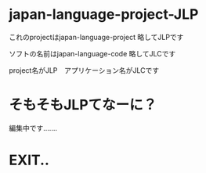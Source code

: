 # japan-language-project-JLP
<html>これのprojectはjapan-language-project 略してJLPです</html>

<p>ソフトの名前はjapan-language-code 略してJLCです</p>
<p>project名がJLP　アプリケーション名がJLCです
<h1>そもそもJLPてなーに？</h1>
<p>編集中です.......</p>
<h1>EXIT..<h1>
